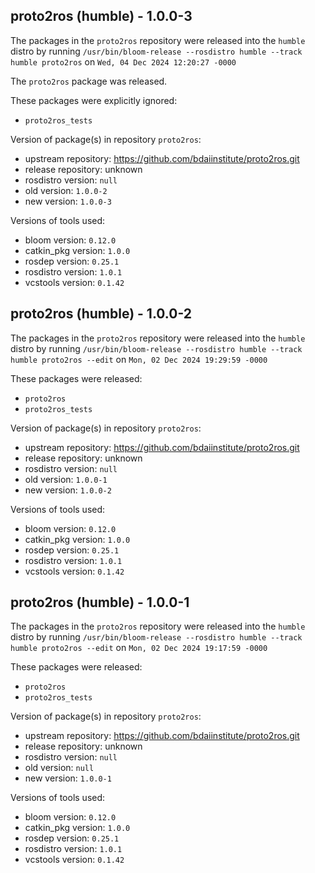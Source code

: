## proto2ros (humble) - 1.0.0-3

The packages in the `proto2ros` repository were released into the `humble` distro by running `/usr/bin/bloom-release --rosdistro humble --track humble proto2ros` on `Wed, 04 Dec 2024 12:20:27 -0000`

The `proto2ros` package was released.

These packages were explicitly ignored:
- `proto2ros_tests`

Version of package(s) in repository `proto2ros`:

- upstream repository: https://github.com/bdaiinstitute/proto2ros.git
- release repository: unknown
- rosdistro version: `null`
- old version: `1.0.0-2`
- new version: `1.0.0-3`

Versions of tools used:

- bloom version: `0.12.0`
- catkin_pkg version: `1.0.0`
- rosdep version: `0.25.1`
- rosdistro version: `1.0.1`
- vcstools version: `0.1.42`


## proto2ros (humble) - 1.0.0-2

The packages in the `proto2ros` repository were released into the `humble` distro by running `/usr/bin/bloom-release --rosdistro humble --track humble proto2ros --edit` on `Mon, 02 Dec 2024 19:29:59 -0000`

These packages were released:
- `proto2ros`
- `proto2ros_tests`

Version of package(s) in repository `proto2ros`:

- upstream repository: https://github.com/bdaiinstitute/proto2ros.git
- release repository: unknown
- rosdistro version: `null`
- old version: `1.0.0-1`
- new version: `1.0.0-2`

Versions of tools used:

- bloom version: `0.12.0`
- catkin_pkg version: `1.0.0`
- rosdep version: `0.25.1`
- rosdistro version: `1.0.1`
- vcstools version: `0.1.42`


## proto2ros (humble) - 1.0.0-1

The packages in the `proto2ros` repository were released into the `humble` distro by running `/usr/bin/bloom-release --rosdistro humble --track humble proto2ros --edit` on `Mon, 02 Dec 2024 19:17:59 -0000`

These packages were released:
- `proto2ros`
- `proto2ros_tests`

Version of package(s) in repository `proto2ros`:

- upstream repository: https://github.com/bdaiinstitute/proto2ros.git
- release repository: unknown
- rosdistro version: `null`
- old version: `null`
- new version: `1.0.0-1`

Versions of tools used:

- bloom version: `0.12.0`
- catkin_pkg version: `1.0.0`
- rosdep version: `0.25.1`
- rosdistro version: `1.0.1`
- vcstools version: `0.1.42`


